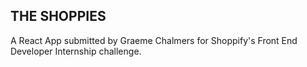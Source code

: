 ## THE SHOPPIES

A React App submitted by Graeme Chalmers for Shoppify's Front End Developer Internship challenge.

